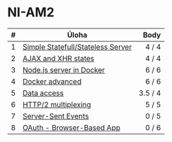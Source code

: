 # NI-AM2

| # | Úloha                                     |    Body |
|---|-------------------------------------------|--------:|
| 1 | [Simple Statefull/Stateless Server](./01) |   4 / 4 |
| 2 | [AJAX and XHR states](./02)               |   4 / 4 |           
| 3 | [Node.js server in Docker](./03)          |   6 / 6 |         
| 4 | [Docker advanced](./04)                   |   6 / 6 |          
| 5 | [Data access](./05)                       | 3.5 / 4 |            
| 6 | [HTTP/2 multiplexing](./06)               |   5 / 5 |          
| 7 | [Server-Sent Events](./07)                |   0 / 5 |      
| 8 | [OAuth - Browser-Based App](./08)         |   0 / 6 |   